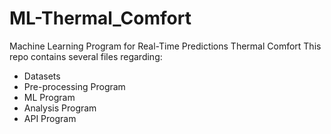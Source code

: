 # ML-Thermal_Comfort
Machine Learning Program for Real-Time Predictions Thermal Comfort
This repo contains several files regarding:
- Datasets
- Pre-processing Program
- ML Program
- Analysis Program
- API Program
